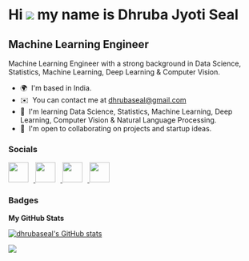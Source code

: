 Hi ![](https://user-images.githubusercontent.com/18350557/176309783-0785949b-9127-417c-8b55-ab5a4333674e.gif) my name is Dhruba Jyoti Seal
=========================================================================================================================================

Machine Learning Engineer
--------------
Machine Learning Engineer with a strong background in Data Science, Statistics, Machine Learning, Deep Learning & Computer Vision.

* 🌍  I'm based in India.
* ✉️  You can contact me at [dhrubaseal@gmail.com](mailto:dhrubaseal@gmail.com)
* 🧠  I'm learning Data Science, Statistics, Machine Learning, Deep Learning, Computer Vision & Natural Language Processing.
* 🤝  I'm open to collaborating on projects and startup ideas.


### Socials

<p align="left">
  <a href="https://www.linkedin.com/in/dhrubaseal/" target="_blank" rel="noreferrer">
    <img src="https://img.icons8.com/fluent/48/000000/linkedin.png" width="40" height="40" style="margin-right: 10px;" />
  </a>
  <a href="http://www.medium.com/@dhrubaseal" target="_blank" rel="noreferrer">
    <img src="https://img.icons8.com/color/48/000000/medium-monogram.png" width="40" height="40" style="margin-right: 10px;" />
  </a>
  <a href="https://github.com/dhrubaseal" target="_blank" rel="noreferrer">
    <img src="https://img.icons8.com/fluent/48/000000/github.png" width="40" height="40" style="margin-right: 10px;" />
  </a>
  <a href="https://replit.com/@dhrubaseal" target="_blank" rel="noreferrer">
    <img src="https://img.icons8.com/color/48/000000/replit.png" width="40" height="40" style="margin-right: 10px;" />
  </a>
</p>

### Badges

<b>My GitHub Stats</b>

<a href="http://www.github.com/dhrubaseal"><img src="https://github-readme-stats.vercel.app/api?username=dhrubaseal&show_icons=true&hide=&count_private=true&title_color=3382ed&text_color=ffffff&icon_color=0891b2&bg_color=1c1917&hide_border=true&show_icons=true" alt="dhrubaseal's GitHub stats" /></a>

<a href="http://www.github.com/dhrubaseal"><img src="https://github-readme-streak-stats.herokuapp.com/?user=dhrubaseal&stroke=ffffff&background=1c1917&ring=3382ed&fire=3382ed&currStreakNum=ffffff&currStreakLabel=3382ed&sideNums=ffffff&sideLabels=ffffff&dates=ffffff&hide_border=true" /></a>
